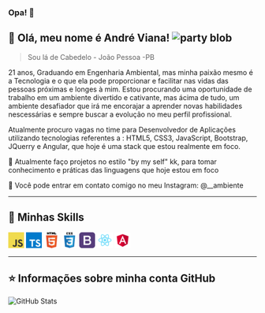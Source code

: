 ### Opa! 👋


## 💜 Olá, meu nome é <strong>André Viana!</strong> <img width="30" src="https://emojis.slackmojis.com/emojis/images/1593555389/9579/blob_excited.gif?1593555389" alt="party blob" />

> Sou lá de Cabedelo - João Pessoa -PB

21 anos, Graduando em Engenharia Ambiental, mas minha paixão mesmo é a Tecnologia e o que ela pode proporcionar e facilitar nas vidas das pessoas próximas e longes à mim.
Estou procurando uma oportunidade de trabalho em um ambiente divertido e cativante, mas ácima de tudo, um ambiente desafiador que irá me encorajar a aprender novas habilidades nescessárias e sempre buscar a evolução no meu perfil profissional.

Atualmente procuro vagas no time para Desenvolvedor de Aplicações utilizando tecnologias referentes a : HTML5, CSS3, JavaScript, Bootstrap, JQuerry e Angular, que hoje é uma stack que estou realmente em foco.
 

🔭 Atualmente faço projetos no estilo "by my self" kk, para tomar conhecimento e práticas das linguagens que hoje estou em foco

💬 Você pode entrar em contato comigo no meu Instagram: @__ambiente

----

## 🚀 Minhas Skills

<code><img height="32" src="https://raw.githubusercontent.com/github/explore/80688e429a7d4ef2fca1e82350fe8e3517d3494d/topics/javascript/javascript.png" alt="Javascript"/></code>
<code><img height="32" src="https://raw.githubusercontent.com/github/explore/80688e429a7d4ef2fca1e82350fe8e3517d3494d/topics/typescript/typescript.png" alt="Typescript"/></code>
<code><img height="32" src="https://raw.githubusercontent.com/github/explore/80688e429a7d4ef2fca1e82350fe8e3517d3494d/topics/html/html.png" alt="HTML5"/></code>
<code><img height="32" src="https://raw.githubusercontent.com/github/explore/80688e429a7d4ef2fca1e82350fe8e3517d3494d/topics/css/css.png" alt="CSS"/></code>
<code><img height="32" src="https://raw.githubusercontent.com/github/explore/80688e429a7d4ef2fca1e82350fe8e3517d3494d/topics/bootstrap/bootstrap.png" alt="Bootstrap"/></code>
<code><img height="32" src="https://raw.githubusercontent.com/github/explore/80688e429a7d4ef2fca1e82350fe8e3517d3494d/topics/react/react.png" alt="React"/></code>
<code><img height="32" src="https://raw.githubusercontent.com/github/explore/80688e429a7d4ef2fca1e82350fe8e3517d3494d/topics/angular/angular.png" alt="Angular"/></code>

---

## ⭐ Informações sobre minha conta GitHub
![GitHub Stats](https://github-readme-stats.vercel.app/api?username=CodeAndre&show_icons=true)
